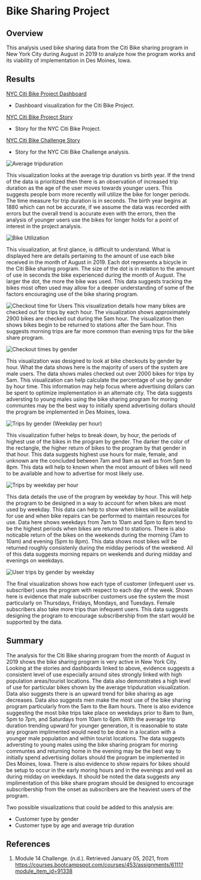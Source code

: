 # Bike Sharing Project

## Overview

This analysis used bike sharing data from the Citi Bike sharing program in New York City during August in 2019 to analyze how the program works and its viability of implementation in Des Moines, Iowa.

## Results

[NYC Citi Bike Project Dashboard](https://public.tableau.com/profile/matthew.kaufmann#!/vizhome/NYCCitiBikeProjectDashboard/NYCCitiBike) 
- Dashboard visualization for the Citi Bike Project.

[NYC Citi Bike Project Story](https://public.tableau.com/profile/matthew.kaufmann#!/vizhome/NYCCitiBikeProject_16098901306970/NYCCitiBikeStory)
- Story for the NYC Citi Bike Project.

[NYC Citi Bike Challenge Story](https://public.tableau.com/profile/matthew.kaufmann#!/vizhome/NYCCitiBikeChallenge_16098898415460/NYCCitibikeStory)
- Story for the NYC Citi Bike Challenge analysis.

![Average tripduration](https://github.com/MattK1454/bikesharing/blob/main/images/Average%20tripduration.png)

This visualization looks at the average trip duration vs birth year. If the trend of the data is prioritized then there is an observation of increased trip duration as the age of the user moves towards younger users. This suggests people born more recently will utilize the bike for longer periods. The time measure for trip duration is in seconds. The birth year begins at 1880 which can not be accurate, if we assume the data was recorded with errors but the overall trend is accurate even with the errors, then the analysis of younger users use the bikes for longer holds for a point of interest in the project analysis.

![Bike Utilization](https://github.com/MattK1454/bikesharing/blob/main/images/Bike%20Utilization.png)

This visualization, at first glance, is difficult to understand. What is displayed here are details pertaining to the amount of use each bike received in the month of August in 2019. Each dot represents a bicycle in the Citi Bike sharing program. The size of the dot is in relation to the amount of use in seconds the bike experienced during the month of August. The larger the dot, the more the bike was used. This data suggests tracking the bikes most often used may allow for a deeper understanding of some of the factors encouraging use of the bike sharing program.

![Checkout time for Users](https://github.com/MattK1454/bikesharing/blob/main/images/Checkout%20Time%20for%20Users.png)
This visualization details how many bikes are checked out for trips by each hour. The visualization shows approximately 2900 bikes are checked out during the 5am hour. The visualization then shows bikes begin to be returned to stations after the 5am hour. This suggests morning trips are far more common than evening trips for the bike share program.

![Checkout times by gender](https://github.com/MattK1454/bikesharing/blob/main/images/Checkout%20Times%20by%20Gender.png)

This visualization was designed to look at bike checkouts by gender by hour. What the data shows here is the majority of users of the system are male users. The data shows males checked out over 2000 bikes for trips by 5am. This visualization can help calculate the percentage of use by gender by hour time. This information may help focus where advertising dollars can be spent to optimize implementation in an alternate city. The data suggests adversting to young males using the bike sharing program for moring communtes may be the best way to initially spend advertising dollars should the program be implemented in Des Moines, Iowa.

![Trips by gender (Weekday per hour)](https://github.com/MattK1454/bikesharing/blob/main/images/Trips%20by%20Gender%20(Weekday%20per%20Hour).png)

This visualization futher helps to break down, by hour, the periods of highest use of the bikes in the program by gender. The darker the color of the rectangle, the higher return of bikes to the program by that gender in that hour. This data suggests highest use hours for male, female, and unknown are the concluded between 7am and 9am as well as from 5pm to 8pm. This data will help to known when the most amount of bikes will need to be available and how to advertise for most likely use.

![Trips by weekday per hour](https://github.com/MattK1454/bikesharing/blob/main/images/Trips%20by%20Weekday%20per%20Hour.png)

This data details the use of the program by weekday by hour. This will help the program to be designed in a way to account for when bikes are most used by weekday. This data can help to show when bikes will be available for use and when bike repairs can be performed to maintain resources for use. Data here shows weekdays from 7am to 10am and 5pm to 8pm tend to be the highest periods when bikes are returned to stations. There is also noticable return of the bikes on the weekends during the morning (7am to 10am) and evening (5pm to 8pm). This data shows most bikes will be returned roughly consistenly during the midday periods of the weekend. All of this data suggests morning repairs on weekends and during midday and evenings on weekdays.  

![User trips by gender by weekday](https://github.com/MattK1454/bikesharing/blob/main/images/User%20Trips%20by%20Gender%20by%20Weekday.png)

The final visualization shows how each type of customer (infequent user vs. subscriber) uses the program with respect to each day of the week. Shown here is evidence that male subscriber customers use the system the most particularly on Thursdays, Fridays, Mondays, and Tuesdays. Female subscribers also take more trips than infequent users. This data suggests designing the program to encourage subscribership from the start would be supported by the data.

## Summary

The analysis for the Citi Bike sharing program from the month of August in 2019 shows the bike sharing program is very active in New York City. Looking at the stories and dashboards linked to above, evidence suggests a consistent level of use especially around sites strongly linked with high population areas/tourist locations. The data also demonstrates a high level of use for particular bikes shown by the average tripduration visualization. Data also suggests there is an upward trend for bike sharing as age decreases. Data also suggests men make the most use of the bike sharing program particularly from the 5am to the 8am hours. There is also evidence suggesting the most bike trips take place on weekdays prior to 8am to 9am, 5pm to 7pm, and Saturdays from 10am to 6pm. With the average trip duration trending upward for younger generation, it is reasonable to state any program implimented would need to be done in a location with a younger male population and within tourist locations. The data suggests adversting to young males using the bike sharing program for moring communtes and returning home in the evening may be the best way to initially spend advertising dollars should the program be implemented in Des Moines, Iowa. There is also evidence to show repairs for bikes should be setup to occur in the early moring hours and in the evenings and well as during midday on weekdays. It should be noted the data suggests any implimentation of this bike share program should be designed to encourage subscribership from the onset as subscribers are the heaviest users of the program.


Two possible visualizations that could be added to this analysis are:
* Customer type by gender
* Customer type by age and average trip duration

## References

1. Module 14 Challenge. (n.d.). Retrieved January 05, 2021, from https://courses.bootcampspot.com/courses/453/assignments/6111?module_item_id=91338
